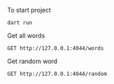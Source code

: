 To start project

    dart run

Get all words

    GET http://127.0.0.1:4044/words
    
Get random word

    GET http://127.0.0.1:4044/random

